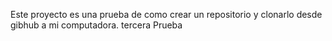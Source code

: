 Este proyecto es una prueba de como crear un repositorio y clonarlo desde gibhub a mi computadora. 
tercera Prueba